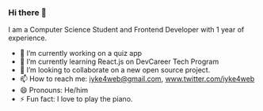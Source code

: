### Hi there 👋

<!--
**Ikechukwu750/ikechukwu750** is a ✨ _special_ ✨ repository because its `README.md` (this file) appears on your GitHub profile.

I am a Computer Science student and Frontend Developer with 1 year of Experience.

- 🔭 I’m currently working on a quiz app
- 🌱 I’m currently learning React.js on DevCareer Tech Program
- 👯 I’m looking to collaborate on a new open source project.
- 📫 How to reach me: iyke4web@gmail.com, www.twitter.com/iyke4web
- 😄 Pronouns: He/him
- ⚡ Fun fact: I love to play the piano.
-->

I am a Computer Science Student and Frontend Developer with 1 year of experience.

- 🔭 I’m currently working on a quiz app
- 🌱 I’m currently learning React.js on DevCareer Tech Program
- 👯 I’m looking to collaborate on a new open source project.
- 📫 How to reach me: iyke4web@gmail.com, www.twitter.com/iyke4web
- 😄 Pronouns: He/him
- ⚡ Fun fact: I love to play the piano.
